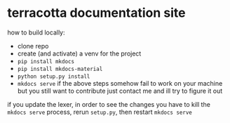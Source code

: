 # terracotta documentation site

how to build locally:
- clone repo
- create (and activate) a venv for the project
- `pip install mkdocs`
- `pip install mkdocs-material`
- `python setup.py install`
- `mkdocs serve`
if the above steps somehow fail to work on your machine but you still want to contribute just contact me and ill try to figure it out

if you update the lexer, in order to see the changes you have to kill the `mkdocs serve` process, rerun `setup.py`, then restart `mkdocs serve`
